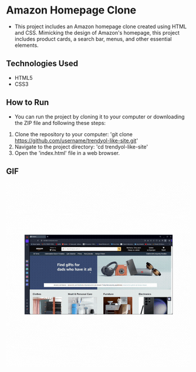# Amazon Homepage Clone
- This project includes an Amazon homepage clone created using HTML and CSS. Mimicking the design of Amazon's homepage, this project includes product cards, a search bar, menus, and other essential elements.

## Technologies Used
- HTML5
- CSS3


## How to Run
- You can run the project by cloning it to your computer or downloading the ZIP file and following these steps:

1. Clone the repository to your computer: 'git clone https://github.com/username/trendyol-like-site.git' 
2. Navigate to the project directory: 'cd trendyol-like-site'
3. Open the 'index.html' file in a web browser.


## GIF 
<img src="amazon.gif"/>

